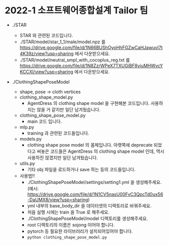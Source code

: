 # 2022-1 소프트웨어종합설계 Tailor 팀

- ./STAR
  - STAR 와 관련된 코드입니다.
  - ./STAR/model/star_1_1/male/model.npz 를 https://drive.google.com/file/d/1N66BUShOyoHhFGZwCaHJawuvI7t4K39z/view?usp=sharing 에서 다운받으세요.
  - ./STAR/model/neutral_smpl_with_cocoplus_reg.txt 를 https://drive.google.com/file/d/1N8ZzrWPeX7TXUGiBF8yiuMHWvcYKCCXl/view?usp=sharing 에서 다운받으세요.

- ./ClothingShapePoseModel
  - shape, pose -> cloth vertices
  - clothing_shape_model.py
    - AgentDress 의 clothing shape model 을 구현해본 코드입니다. 사용하지는 않을 거 같지만 일단 남겨뒀습니다.
  - clothing_shape_pose_model.py
    - main 코드 입니다.
  - mlp.py
    - training 과 관련된 코드들입니다.
  - models.py
    - clothing shape pose model 의 몸체입니다. 아랫쪽에 deprecate 되었다고 써놓은 코드들은 AgentDress 의 clothing shape model 인데, 역시 사용하진 않겠지만 일단 남겨뒀습니다.
  - utils.py
    - 기타 obj 파일을 로드하거나 save 하는 등의 코드들입니다.
  - 사용법!!
    - ./ClothingShapePoseModel/settings/setting1.yml 을 생성해주세요. (예시: https://drive.google.com/file/d/1N1CV5nasU00FvC3QpcTd0ux56-DaUMX8/view?usp=sharing)
    - yml 내부의 base_body_dir 을 데이터셋의 디렉토리로 바꿔주세요.
    - 처음 실행 시에는 train 을 True 로 해주세요.
    - ./ClothingShapePoseModel/model 디렉토리를 생성해주세요.
    - root 디렉토리의 이름은 sojong 이어야 합니다.
    - pytorch 등 필요한 라이브러리가 설치되어있어야 합니다.
    - `python clothing_shape_pose_model.py`
